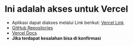 <h1>Ini adalah akses untuk Vercel</h1>
<ul>
    <li>Aplikasi dapat diakses melalui Link berikut: <a href="https://deploy-vercel-app-psi.vercel.app/">Vercel Link</a></li>
    <li><a href="https://github.com/rafidardanu/deploy-vercel-app">GitHub Repositories</a></li>
    <li><a href="https://vercel.com/docs">Vercel Docs</a></li>
    <li><b>Jika terdapat kesalahan bisa di konfirmasi</b></li>
</ul>
